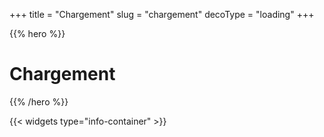+++
title = "Chargement"
slug = "chargement"
decoType = "loading"
+++

{{% hero %}}

# Chargement

{{% /hero %}}

{{< widgets type="info-container" >}}
